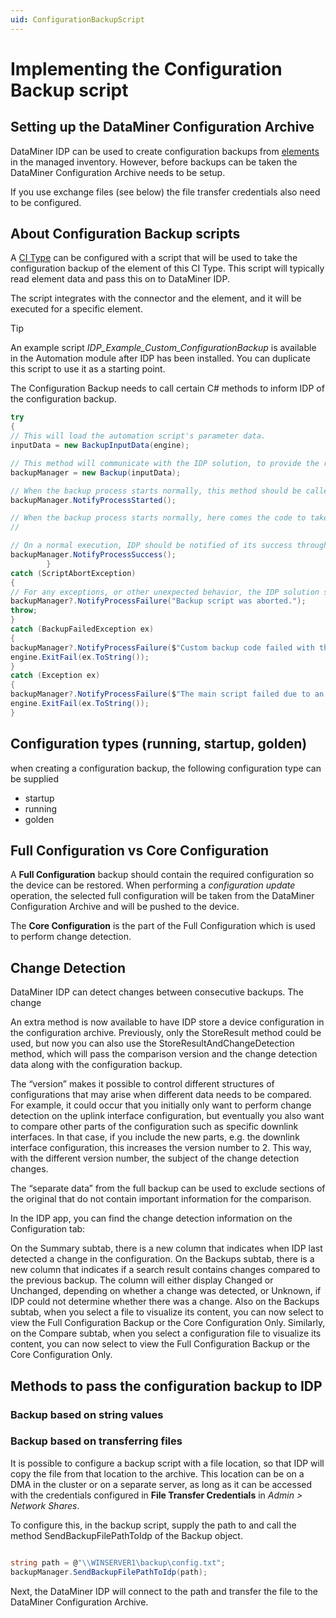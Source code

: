 ```yaml
---
uid: ConfigurationBackupScript
---
```


# Implementing the Configuration Backup script

## Setting up the DataMiner Configuration Archive

DataMiner IDP can be used to create configuration backups from [elements](xref:About_elements) in the managed inventory. However, before backups can be taken the DataMiner Configuration Archive needs to be setup.

If you use exchange files (see below) the file transfer credentials also need to be configured.

## About Configuration Backup scripts

A [CI Type](xref:CI_Types1) can be configured with a script that will be used to take the configuration backup of the element of this CI Type. This script will typically read element data and pass this on to DataMiner IDP.

The script integrates with the connector and the element, and it will be executed for a specific element. 

> [!TIP]
> An example script *IDP_Example_Custom_ConfigurationBackup* is available in the Automation module after IDP has been installed. You can duplicate this script to use it as a starting point.

The Configuration Backup needs to call certain C# methods to inform IDP of the configuration backup. 
  
```csharp
try
{
// This will load the automation script's parameter data.
inputData = new BackupInputData(engine);

// This method will communicate with the IDP solution, to provide the required feedback for the backup process.
backupManager = new Backup(inputData);

// When the backup process starts normally, this method should be called.
backupManager.NotifyProcessStarted();

// When the backup process starts normally, here comes the code to take and send backup to IDP.
// 

// On a normal execution, IDP should be notified of its success through this method.
backupManager.NotifyProcessSuccess();
        }
catch (ScriptAbortException)
{
// For any exceptions, or other unexpected behavior, the IDP solution should be informed, if possible, of the failure.
backupManager?.NotifyProcessFailure("Backup script was aborted.");
throw;
}
catch (BackupFailedException ex)
{
backupManager?.NotifyProcessFailure($"Custom backup code failed with the following exception:{Environment.NewLine}{ex}");
engine.ExitFail(ex.ToString());
}
catch (Exception ex)
{
backupManager?.NotifyProcessFailure($"The main script failed due to an exception:{Environment.NewLine}{ex}");
engine.ExitFail(ex.ToString());
}
```

## Configuration types (running, startup, golden)



when creating a configuration backup, the following configuration type can be supplied

- startup
- running
- golden

## Full Configuration vs Core Configuration

A **Full Configuration** backup should contain the required configuration so the device can be restored. When performing a *configuration update* operation, the selected full configuration will be taken from the DataMiner Configuration Archive and will be pushed to the device. 

The **Core Configuration** is the part of the Full Configuration which is used to perform change detection. 



## Change Detection

DataMiner IDP can detect changes between consecutive backups. The change 


An extra method is now available to have IDP store a device configuration in the configuration archive. Previously, only the StoreResult method could be used, but now you can also use the StoreResultAndChangeDetection method, which will pass the comparison version and the change detection data along with the configuration backup.

The “version” makes it possible to control different structures of configurations that may arise when different data needs to be compared. For example, it could occur that you initially only want to perform change detection on the uplink interface configuration, but eventually you also want to compare other parts of the configuration such as specific downlink interfaces. In that case, if you include the new parts, e.g. the downlink interface configuration, this increases the version number to 2. This way, with the different version number, the subject of the change detection changes.

The “separate data” from the full backup can be used to exclude sections of the original that do not contain important information for the comparison.

In the IDP app, you can find the change detection information on the Configuration tab:

On the Summary subtab, there is a new column that indicates when IDP last detected a change in the configuration.
On the Backups subtab, there is a new column that indicates if a search result contains changes compared to the previous backup. The column will either display Changed or Unchanged, depending on whether a change was detected, or Unknown, if IDP could not determine whether there was a change.
Also on the Backups subtab, when you select a file to visualize its content, you can now select to view the Full Configuration Backup or the Core Configuration Only.
Similarly, on the Compare subtab, when you select a configuration file to visualize its content, you can now select to view the Full Configuration Backup or the Core Configuration Only.

## Methods to pass the configuration backup to IDP

### Backup based on string values



### Backup based on transferring files

It is  possible to configure a backup script with a file location, so that IDP  will copy the file from that location to the archive. This location can be on a DMA in the cluster or on a separate server, as long as it can be accessed with the credentials configured in **File Transfer Credentials** in *Admin > Network Shares*.

To configure this, in the backup script, supply the path to and call the method SendBackupFilePathToIdp of the Backup object. 

```csharp

string path = @"\\WINSERVER1\backup\config.txt";
backupManager.SendBackupFilePathToIdp(path);
```

Next, the DataMiner IDP will connect to the path and transfer the file to the DataMiner Configuration Archive.


